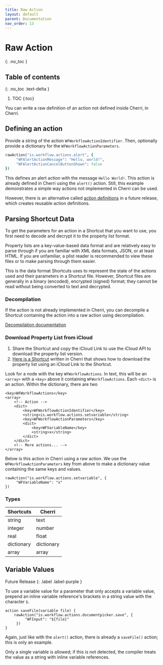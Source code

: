```yaml
---
title: Raw Action
layout: default
parent: Documentation
nav_order: 13
---
```


# Raw Action
{: .no_toc }

## Table of contents
{: .no_toc .text-delta }

1. TOC
{:toc}

You can write a raw definition of an action not defined inside Cherri, in Cherri.

## Defining an action

Provide a string of the action `WFWorkflowActionIdentifier`. Then, optionally provide a dictionary for the `WFWorkflowActionParameters`.

```ruby
rawAction("is.workflow.actions.alert", {
     "WFAlertActionMessage": "Hello, world!",
     "WFAlertActionCancelButtonShown": false
})
```

This defines an alert action with the message `Hello World!`. This action is already defined in Cherri using the `alert()` action. Still, this example demonstrates a simple way actions not implemented in Cherri can be used.

However, there is an alternative called [action definitions](/language/define-actions) in a future release, which creates reusable action definitions.

## Parsing Shortcut Data

To get the parameters for an action in a Shortcut that you want to use, you first need to decode and decrypt it to the property list format.

Property lists are a key-value-based data format and are relatively easy to parse through if you are familiar with XML data formats, JSON, or at least HTML. If you are unfamiliar, a plist reader is recommended to view these files or to make parsing through them easier.

This is the data format Shortcuts uses to represent the state of the actions used and their parameters in a Shortcut file. However, Shortcut files are generally in a binary (encoded), encrypted (signed) format; they cannot be read without being converted to text and decrypted.

### Decompilation

If the action is not already implemented in Cherri, you can decompile a Shortcut containing the action into a raw action using decompilation.

[Decompilation documentation](/language/decompilation)

### Download Property List from iCloud

1. Share the Shortcut and copy the iCloud Link to use the iCloud API to download the property list version.
2. [Here is a Shortcut](https://routinehub.co/shortcut/13252/) written in Cherri that shows how to download the property list using an iCloud Link to the Shortcut.

Look for a node with the key `WFWorkflowActions`. In text, this will be an `<array>` with a `<key>` above it containing `WFWorkflowActions`. Each `<dict>` is an action. Within the dictionary, there are two 

```
<key>WFWorkflowActions</key>
<array>
    <!-- Action -->
    <dict>
        <key>WFWorkflowActionIdentifier</key>
        <string>is.workflow.actions.setvariable</string>
        <key>WFWorkflowActionParameters</key>
        <dict>
            <key>WFVariableName</key>
            <string>x</string>
        </dict>
    </dict>
    <!-- More actions... -->
</array>
```

Below is this action in Cherri using a raw action. We use the `WFWorkflowActionParameters` key from above to make a dictionary value containing the same keys and values.

```
rawAction("is.workflow.actions.setvariable", {
     "WFVariableName": "x"
})
```

### Types 

| Shortcuts | Cherri |
:--------| --------- |
| string  | text |
| integer  | number |
| real  | float |
| dictionary  | dictionary |
| array  | array |

## Variable Values

Future Release
{: .label .label-purple }

To use a variable value for a parameter that only accepts a variable value, prepend an inline variable reference's brackets in a string value with the character `$`.

```
action saveFile(variable file) {
    rawAction("is.workflow.actions.documentpicker.save", {
         "WFInput": "${file}"
     })
}
```

Again, just like with the `alert()` action, there is already a `saveFile()` action; this is only an example.

Only a single variable is allowed; if this is not detected, the compiler treats the value as a string with inline variable references.
